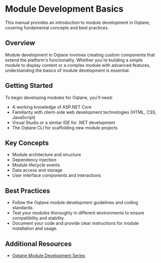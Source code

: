# Module Development Basics

This manual provides an introduction to module development in Oqtane, covering fundamental concepts and best practices.

## Overview

Module development in Oqtane involves creating custom components that extend the platform's functionality. Whether you're building a simple module to display content or a complex module with advanced features, understanding the basics of module development is essential.

## Getting Started

To begin developing modules for Oqtane, you'll need:

- A working knowledge of ASP.NET Core
- Familiarity with client-side web development technologies (HTML, CSS, JavaScript)
- Visual Studio or a similar IDE for .NET development
- The Oqtane CLI for scaffolding new module projects

## Key Concepts

- Module architecture and structure
- Dependency injection
- Module lifecycle events
- Data access and storage
- User interface components and interactions

## Best Practices

- Follow the Oqtane module development guidelines and coding standards.
- Test your modules thoroughly in different environments to ensure compatibility and stability.
- Document your code and provide clear instructions for module installation and usage.

## Additional Resources

- [Oqtane Module Development Series](https://www.youtube.com/playlist?list=PLYhXmd7yV0elLNLfQwZBUlM7ZSMYPTZ_f)
